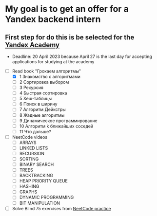 # My goal is to get an offer for a Yandex backend intern
## First step for do this is be selected for the [Yandex Academy](https://academy.yandex.ru/schools/backend?utm_medium=indiv_mail&utm_source=fut&utm_campaign=292812618&utm_content=2023-03-16%2014%3A00%3A00)

- Deadline: 20 April 2023 because April 27 is the last day for accepting applications for studying at the academy
- [ ] Read book "Грокаем алгоритмы"
  - [x] 1 Знакомство с алгоритмами
  - [ ] 2 Сортировка выбором 
  - [ ] 3 Рекурсия 
  - [ ] 4 Быстрая сортировка 
  - [ ] 5 Хеш-таблицы
  - [ ] 6 Поиск в ширину
  - [ ] 7 Алгоритм Дейкстры
  - [ ] 8 Жадные алгоритмы 
  - [ ] 9 Динамическое программирование 
  - [ ] 10 Алгоритм k ближайших соседей
  - [ ] 11 Что дальше?
- [ ] NeetCode videos
  - [ ] ARRAYS
  - [ ] LINKED LISTS
  - [ ] RECURSION
  - [ ] SORTING
  - [ ] BINARY SEARCH
  - [ ] TREES
  - [ ] BACKTRACKING
  - [ ] HEAP PRIORITY  QUEUE
  - [ ] HASHING
  - [ ] GRAPHS
  - [ ] DYNAMIC PROGRAMMING
  - [ ] BIT MANIPULATION
- [ ] Solve Blind 75 exercises from [NeetCode practice](https://neetcode.io/practice)
